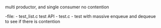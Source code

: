 multi productor, and single consumer
no contention

-file:
    - test_list.c
        test API
    - test.c
        - test with massive enqueue and dequeue to see if there is contention
